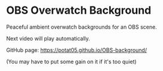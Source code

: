 
# OBS Overwatch Background  
  
Peaceful ambient overwatch backgrounds for an OBS scene.  
  
Next video will play automatically.
  
GitHub page: https://potat05.github.io/OBS-background/
  
(You may have to put some gain on it if it's too quiet)
